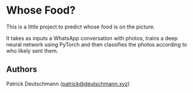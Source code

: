 # Whose Food?

This is a little project to predict whose food is on the picture. 

It takes as inputs a WhatsApp conversation with photos, trains a deep neural network using PyTorch and then classifies the photos according to who likely sent them.


## Authors

Patrick Deutschmann ([patrick@deutschmann.xyz](mailto:patrick@deutschmann.xyz))